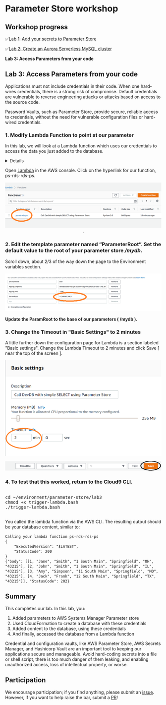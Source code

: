 # Parameter Store workshop


## Workshop progress

✅[Lab 1: Add your secrets to Parameter Store](../lab1)

✅[Lab 2: Create an Aurora Serverless MySQL cluster](../lab2)

**Lab 3: Access Parameters from your code**

## Lab 3: Access Parameters from your code

Applications must not include credentials in their code.  When one hard-wires credentials, there is a strong risk of compromise.  Default credentials are vulnerable to reverse engineering attacks or attacks based on access to the source code.

Password Vaults, such as Parameter Store, provide secure, reliable access to credentials, without the need for vulnerable configuration files or hard-wired credentials.

### 1. Modify Lambda Function to point at our parameter

In this lab, we will look at a Lambda function which uses our credentials to access the data you just added to the database.

<details>
Here is a snippet of the code, which talks to Parameter Store:

```

# Is this the Prod or Dev Environment?
environment = os.environ.get('Environment')
# Where is the root, in Parameter store
parameterRoot = os.environ.get('ParamRoot') + "/" + environment
# Get the login from parameter store
try:
   # Get the login from parameter store
   param = parameterRoot + "/Login"
   login = ps.get_parameter(Name=param)['Parameter']['Value']
   # Get the password from parameter store
   param = parameterRoot + "/Password"
   password = ps.get_parameter(Name=param)['Parameter']['Value']
except:
  ...

```

Notice that we are getting some details from the O/S environment, including where in the parameter store to find our information, and whether this is Prod or Dev.  We then use this information to retrieve the sensitive information from Parameter Store.

In this lab, we will set the environment variables, so that lambda can find the parameters.  We will then verify that the Lambda function can access the database with these credentials.

</details>

Open [Lambda](https://console.aws.amazon.com/lambda/home?region=us-east-1#/functions) in the AWS console.  Click on the hyperlink for our function, ps-rds-rds-ps.

<div align="center">

![Lambda](./img/1.png).

</div>


### 2. Edit the template parameter named “ParameterRoot”.  **Set the default value to the root of your parameter store _/mydb_**.



Scroll down, about 2/3 of the way down the page to the Environment variables section.

<div align="center">

![Lambda Environment](./img/2.png)

</div>

**Update the ParamRoot to the base of our parameters ( /mydb ).**

### 3. Change the Timeout in "Basic Settings" to 2 minutes
   
   A little further down the configuration page for Lambda is a section labeled "Basic settings".  Change the Lambda Timeout to 2 minutes and click Save [ near the top of the screen ].

</div>


<div align="center">

![Lambda Save](./img/4.png)

![Save Button](./img/5.png)

</div>   

### 4. To test that this worked, return to the Cloud9 CLI.

<pre>

cd ~/environment/parameter-store/lab3
chmod +x trigger-lambda.bash
./trigger-lambda.bash

</pre>

You called the lambda function via the AWS CLI.  The resulting output should be your database content, similar to:

```
Calling your lambda function ps-rds-rds-ps
{
    "ExecutedVersion": "$LATEST", 
    "StatusCode": 200
}
{"body": [[1, "Jane", "Smith", "1 South Main", "Springfield", "OH", "43215"], [2, "John", "Smith", "1 South Main", "Springfield", "IL", "43215"], [3, "Amy", "Simpson", "11 South Main", "Springfield", "MO", "43215"], [4, "Jack", "Frank", "12 South Main", "Springfield", "TX", "43215"]], "StatusCode": 202}

```

## Summary

This completes our lab.  In this lab, you:
1.	Added parameters to AWS Systems Manager Parameter store
2.	Used CloudFormation to create a database with these credentials
3.	Added content to the database, using these credentials
4.	And finally, accessed the database from a Lambda function

Credential and configuration vaults, like AWS Parameter Store, AWS Secrets Manager, and Hashicorp Vault are an important tool to keeping our applications secure and manageable.  Avoid hard-coding secrets into a file or shell script, there is too much danger of them leaking, and enabling unauthorized access, loss of intellectual property, or worse.


## Participation

We encourage participation; if you find anything, please submit an [issue](https://github.com/dotstar/parameter-store/issues). However, if you want to help raise the bar, submit a [PR](https://github.com/dotstar/parameter-store/pulls)!

<!--## License

This library is licensed under the Apache 2.0 License.
-->
